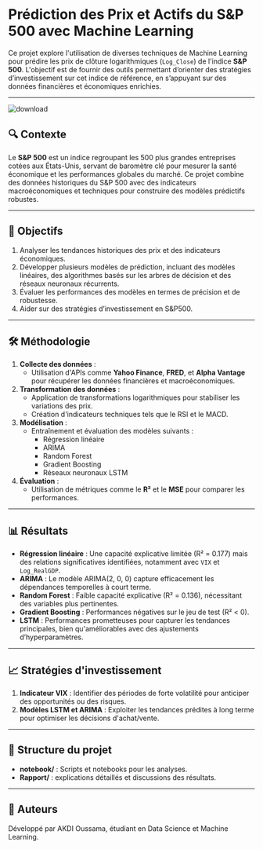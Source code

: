 # Prédiction des Prix et Actifs du S&P 500 avec Machine Learning

Ce projet explore l'utilisation de diverses techniques de Machine Learning pour prédire les prix de clôture logarithmiques (`Log_Close`) de l'indice **S&P 500**. L'objectif est de fournir des outils permettant d’orienter des stratégies d’investissement sur cet indice de référence, en s’appuyant sur des données financières et économiques enrichies.

---
![download](https://github.com/user-attachments/assets/3ced6789-a369-4720-a2e3-737e22ea3455)


## 🔍 Contexte

Le **S&P 500** est un indice regroupant les 500 plus grandes entreprises cotées aux États-Unis, servant de baromètre clé pour mesurer la santé économique et les performances globales du marché. Ce projet combine des données historiques du S&P 500 avec des indicateurs macroéconomiques et techniques pour construire des modèles prédictifs robustes.

---

## 🎯 Objectifs

1. Analyser les tendances historiques des prix et des indicateurs économiques.
2. Développer plusieurs modèles de prédiction, incluant des modèles linéaires, des algorithmes basés sur les arbres de décision et des réseaux neuronaux récurrents.
3. Évaluer les performances des modèles en termes de précision et de robustesse.
4. Aider sur des stratégies d’investissement en S&P500.

---

## 🛠️ Méthodologie

1. **Collecte des données** :
   - Utilisation d'APIs comme **Yahoo Finance**, **FRED**, et **Alpha Vantage** pour récupérer les données financières et macroéconomiques.
2. **Transformation des données** :
   - Application de transformations logarithmiques pour stabiliser les variations des prix.
   - Création d'indicateurs techniques tels que le RSI et le MACD.
3. **Modélisation** :
   - Entraînement et évaluation des modèles suivants :
     - Régression linéaire
     - ARIMA
     - Random Forest
     - Gradient Boosting
     - Réseaux neuronaux LSTM
4. **Évaluation** :
   - Utilisation de métriques comme le **R²** et le **MSE** pour comparer les performances.

---

## 📊 Résultats

- **Régression linéaire** : Une capacité explicative limitée (R² = 0.177) mais des relations significatives identifiées, notamment avec `VIX` et `Log_RealGDP`.
- **ARIMA** : Le modèle ARIMA(2, 0, 0) capture efficacement les dépendances temporelles à court terme.
- **Random Forest** : Faible capacité explicative (R² = 0.136), nécessitant des variables plus pertinentes.
- **Gradient Boosting** : Performances négatives sur le jeu de test (R² < 0).
- **LSTM** : Performances prometteuses pour capturer les tendances principales, bien qu'améliorables avec des ajustements d’hyperparamètres.

---

## 📈 Stratégies d'investissement

1. **Indicateur VIX** : Identifier des périodes de forte volatilité pour anticiper des opportunités ou des risques.
2. **Modèles LSTM et ARIMA** : Exploiter les tendances prédites à long terme pour optimiser les décisions d'achat/vente.

---


## 📁 Structure du projet

- **notebook/** : Scripts et notebooks pour les analyses.
- **Rapport/** : explications détaillés et discussions des résultats.

---



## 📝 Auteurs

Développé par AKDI Oussama, étudiant en Data Science et Machine Learning.

